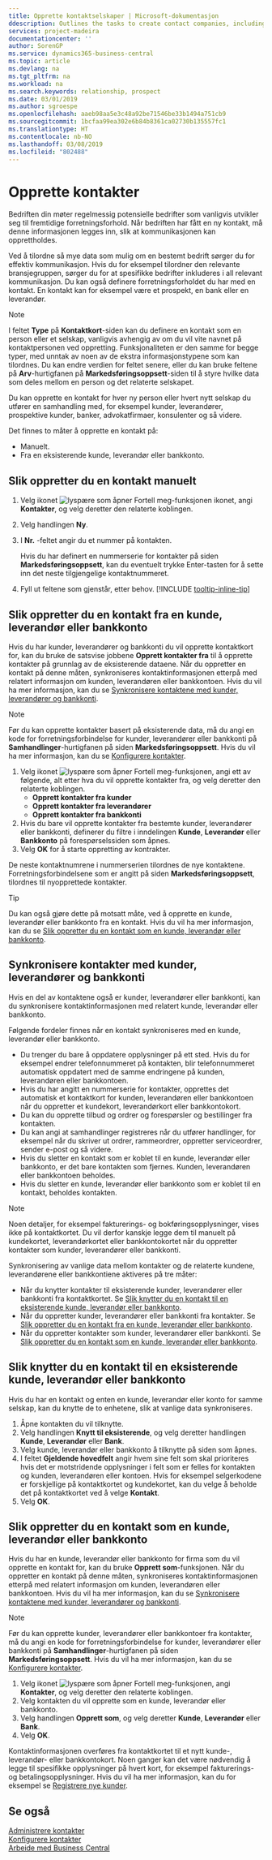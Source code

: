```yaml
---
title: Opprette kontaktselskaper | Microsoft-dokumentasjon
ddescription: Outlines the tasks to create contact companies, including assigning relevant data about prospects and defining the business relationships you have with companies.
services: project-madeira
documentationcenter: ''
author: SorenGP
ms.service: dynamics365-business-central
ms.topic: article
ms.devlang: na
ms.tgt_pltfrm: na
ms.workload: na
ms.search.keywords: relationship, prospect
ms.date: 03/01/2019
ms.author: sgroespe
ms.openlocfilehash: aaeb98aa5e3c48a92be71546be33b1494a751cb9
ms.sourcegitcommit: 1bcfaa99ea302e6b84b8361ca02730b135557fc1
ms.translationtype: HT
ms.contentlocale: nb-NO
ms.lasthandoff: 03/08/2019
ms.locfileid: "802488"
---
```

# <a name="creating-contacts"></a>Opprette kontakter
Bedriften din møter regelmessig potensielle bedrifter som vanligvis utvikler seg til fremtidige forretningsforhold. Når bedriften har fått en ny kontakt, må denne informasjonen legges inn, slik at kommunikasjonen kan opprettholdes.

Ved å tilordne så mye data som mulig om en bestemt bedrift sørger du for effektiv kommunikasjon. Hvis du for eksempel tilordner den relevante bransjegruppen, sørger du for at spesifikke bedrifter inkluderes i all relevant kommunikasjon. Du kan også definere forretningsforholdet du har med en kontakt. En kontakt kan for eksempel være et prospekt, en bank eller en leverandør.

> [!NOTE]
> I feltet **Type** på **Kontaktkort**-siden kan du definere en kontakt som en person eller et selskap, vanligvis avhengig av om du vil vite navnet på kontaktpersonen ved oppretting. Funksjonaliteten er den samme for begge typer, med unntak av noen av de ekstra informasjonstypene som kan tilordnes. Du kan endre verdien for feltet senere, eller du kan bruke feltene på **Arv**-hurtigfanen på **Markedsføringsoppsett**-siden til å styre hvilke data som deles mellom en person og det relaterte selskapet.

Du kan opprette en kontakt for hver ny person eller hvert nytt selskap du utfører en samhandling med, for eksempel kunder, leverandører, prospektive kunder, banker, advokatfirmaer, konsulenter og så videre.

Det finnes to måter å opprette en kontakt på:
 * Manuelt.
 * Fra en eksisterende kunde, leverandør eller bankkonto.

## <a name="to-create-a-contact-manually"></a>Slik oppretter du en kontakt manuelt
1. Velg ikonet ![lyspære som åpner Fortell meg-funksjonen](media/ui-search/search_small.png "Fortell hva du vil gjøre") ikonet, angi **Kontakter**, og velg deretter den relaterte koblingen.
2. Velg handlingen **Ny**.
3. I **Nr.** -feltet angir du et nummer på kontakten.

    Hvis du har definert en nummerserie for kontakter på siden **Markedsføringsoppsett**, kan du eventuelt trykke Enter-tasten for å sette inn det neste tilgjengelige kontaktnummeret.  
5. Fyll ut feltene som gjenstår, etter behov. [!INCLUDE [tooltip-inline-tip](includes/tooltip-inline-tip_md.md)]

## <a name="to-create-a-contact-from-a-customer-vendor-or-bank-account"></a>Slik oppretter du en kontakt fra en kunde, leverandør eller bankkonto
Hvis du har kunder, leverandører og bankkonti du vil opprette kontaktkort for, kan du bruke de satsvise jobbene **Opprett kontakter fra** til å opprette kontakter på grunnlag av de eksisterende dataene. Når du oppretter en kontakt på denne måten, synkroniseres kontaktinformasjonen etterpå med relatert informasjon om kunden, leverandøren eller bankkontoen. Hvis du vil ha mer informasjon, kan du se [Synkronisere kontaktene med kunder, leverandører og bankkonti](marketing-create-contact-companies.md#synchronizing-contacts-with-customers-vendors-and-bank-accounts).

> [!NOTE]  
> Før du kan opprette kontakter basert på eksisterende data, må du angi en kode for forretningsforbindelse for kunder, leverandører eller bankkonti på **Samhandlinger**-hurtigfanen på siden **Markedsføringsoppsett**. Hvis du vil ha mer informasjon, kan du se [Konfigurere kontakter](marketing-setup-contacts.md).

1. Velg ikonet ![lyspære som åpner Fortell meg-funksjonen](media/ui-search/search_small.png "Fortell hva du vil gjøre"), angi ett av følgende, alt etter hva du vil opprette kontakter fra, og velg deretter den relaterte koblingen.
   * **Opprett kontakter fra kunder**
   * **Opprett kontakter fra leverandører**
   * **Opprett kontakter fra bankkonti**
2. Hvis du bare vil opprette kontakter fra bestemte kunder, leverandører eller bankkonti, definerer du filtre i inndelingen **Kunde**, **Leverandør** eller **Bankkonto** på forespørselssiden som åpnes.
3. Velg **OK** for å starte oppretting av kontrakter.

De neste kontaktnumrene i nummerserien tilordnes de nye kontaktene. Forretningsforbindelsene som er angitt på siden **Markedsføringsoppsett**, tilordnes til nyopprettede kontakter.

> [!TIP]  
> Du kan også gjøre dette på motsatt måte, ved å opprette en kunde, leverandør eller bankkonto fra en kontakt. Hvis du vil ha mer informasjon, kan du se [Slik oppretter du en kontakt som en kunde, leverandør eller bankkonto](marketing-create-contact-companies.md#to-create-a-contact-as-a-customer-vendor-or-bank-account).

## <a name="synchronizing-contacts-with-customers-vendors-and-bank-accounts"></a>Synkronisere kontakter med kunder, leverandører og bankkonti
Hvis en del av kontaktene også er kunder, leverandører eller bankkonti, kan du synkronisere kontaktinformasjonen med relatert kunde, leverandør eller bankkonto.

Følgende fordeler finnes når en kontakt synkroniseres med en kunde, leverandør eller bankkonto.

* Du trenger du bare å oppdatere opplysninger på ett sted. Hvis du for eksempel endrer telefonnummeret på kontakten, blir telefonnummeret automatisk oppdatert med de samme endringene på kunden, leverandøren eller bankkontoen.
* Hvis du har angitt en nummerserie for kontakter, opprettes det automatisk et kontaktkort for kunden, leverandøren eller bankkontoen når du oppretter et kundekort, leverandørkort eller bankkontokort.
* Du kan du opprette tilbud og ordrer og forespørsler og bestillinger fra kontakten.
* Du kan angi at samhandlinger registreres når du utfører handlinger, for eksempel når du skriver ut ordrer, rammeordrer, oppretter serviceordrer, sender e-post og så videre.
* Hvis du sletter en kontakt som er koblet til en kunde, leverandør eller bankkonto, er det bare kontakten som fjernes. Kunden, leverandøren eller bankkontoen beholdes.
* Hvis du sletter en kunde, leverandør eller bankkonto som er koblet til en kontakt, beholdes kontakten.

> [!NOTE]  
> Noen detaljer, for eksempel fakturerings- og bokføringsopplysninger, vises ikke på kontaktkortet. Du vil derfor kanskje legge dem til manuelt på kundekortet, leverandørkortet eller bankkontokortet når du oppretter kontakter som kunder, leverandører eller bankkonti.

Synkronisering av vanlige data mellom kontakter og de relaterte kundene, leverandørene eller bankkontiene aktiveres på tre måter:

* Når du knytter kontakter til eksisterende kunder, leverandører eller bankkonti fra kontaktkortet. Se [Slik knytter du en kontakt til en eksisterende kunde, leverandør eller bankkonto](marketing-create-contact-companies.md#to-link-a-contact-to-an-existing-customer-vendor-or-bank-account).
* Når du oppretter kunder, leverandører eller bankkonti fra kontakter. Se [Slik oppretter du en kontakt fra en kunde, leverandør eller bankkonto](marketing-create-contact-companies.md#to-create-a-contact-from-a-customer-vendor-or-bank-account).
* Når du oppretter kontakter som kunder, leverandører eller bankkonti. Se [Slik oppretter du en kontakt som en kunde, leverandør eller bankkonto](marketing-create-contact-companies.md#to-create-a-contact-as-a-customer-vendor-or-bank-account).

## <a name="to-link-a-contact-to-an-existing-customer-vendor-or-bank-account"></a>Slik knytter du en kontakt til en eksisterende kunde, leverandør eller bankkonto
Hvis du har en kontakt og enten en kunde, leverandør eller konto for samme selskap, kan du knytte de to enhetene, slik at vanlige data synkroniseres.

1. Åpne kontakten du vil tilknytte.
2. Velg handlingen **Knytt til eksisterende**, og velg deretter handlingen **Kunde**, **Leverandør** eller **Bank**.
3. Velg kunde, leverandør eller bankkonto å tilknytte på siden som åpnes.
4. I feltet **Gjeldende hovedfelt** angir hvem sine felt som skal prioriteres hvis det er motstridende opplysninger i felt som er felles for kontakten og kunden, leverandøren eller kontoen. Hvis for eksempel selgerkodene er forskjellige på kontaktkortet og kundekortet, kan du velge å beholde det på kontaktkortet ved å velge **Kontakt**.
5. Velg **OK**.

## <a name="to-create-a-contact-as-a-customer-vendor-or-bank-account"></a>Slik oppretter du en kontakt som en kunde, leverandør eller bankkonto
Hvis du har en kunde, leverandør eller bankkonto for firma som du vil opprette en kontakt for, kan du bruke **Opprett som**-funksjonen. Når du oppretter en kontakt på denne måten, synkroniseres kontaktinformasjonen etterpå med relatert informasjon om kunden, leverandøren eller bankkontoen. Hvis du vil ha mer informasjon, kan du se [Synkronisere kontaktene med kunder, leverandører og bankkonti](marketing-create-contact-companies.md#synchronizing-contacts-with-customers-vendors-and-bank-accounts).

> [!NOTE]  
> Før du kan opprette kunder, leverandører eller bankkontoer fra kontakter, må du angi en kode for forretningsforbindelse for kunder, leverandører eller bankkonti på **Samhandlinger**-hurtigfanen på siden **Markedsføringsoppsett**. Hvis du vil ha mer informasjon, kan du se [Konfigurere kontakter](marketing-setup-contacts.md).

1. Velg ikonet ![lyspære som åpner Fortell meg-funksjonen](media/ui-search/search_small.png "Fortell hva du vil gjøre"), angi **Kontakter**, og velg deretter den relaterte koblingen.
2. Velg kontakten du vil opprette som en kunde, leverandør eller bankkonto.
3. Velg handlingen **Opprett som**, og velg deretter **Kunde**, **Leverandør** eller **Bank**.
4. Velg **OK**.

Kontaktinformasjonen overføres fra kontaktkortet til et nytt kunde-, leverandør- eller bankkontokort. Noen ganger kan det være nødvendig å legge til spesifikke opplysninger på hvert kort, for eksempel fakturerings- og betalingsopplysninger. Hvis du vil ha mer informasjon, kan du for eksempel se [Registrere nye kunder](sales-how-register-new-customers.md).

## <a name="see-also"></a>Se også
[Administrere kontakter](marketing-contacts.md)  
[Konfigurere kontakter](marketing-setup-contacts.md)  
[Arbeide med Business Central](ui-work-product.md)
